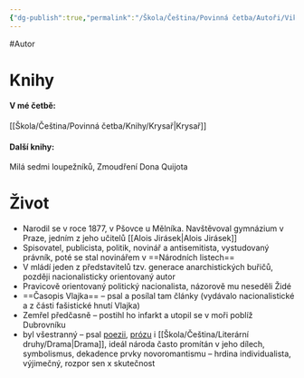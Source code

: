 ```yaml
---
{"dg-publish":true,"permalink":"/Škola/Čeština/Povinná četba/Autoři/Viktor Dyk/"}
---
```


#Autor 
# Knihy
#### V mé četbě:
[[Škola/Čeština/Povinná četba/Knihy/Krysař\|Krysař]]
#### Další knihy:
Milá sedmi loupežníků, Zmoudření Dona Quijota
# Život
- Narodil se v roce 1877, v Pšovce u Mělníka. Navštěvoval gymnázium v Praze, jedním z jeho učitelů [[Alois Jirásek\|Alois Jirásek]]
- Spisovatel, publicista, politik, novinář a antisemitista, vystudovaný právník, poté se stal novinářem v ==Národních listech==
- V mládí jeden z představitelů tzv. generace anarchistických buřičů, později nacionalisticky orientovaný autor
- Pravicově orientovaný politický nacionalista, názorově mu neseděli Židé
- ==Časopis Vlajka== – psal a posílal tam články (vydávalo nacionalistické a z části fašistické hnutí Vlajka)
- Zemřel předčasně – postihl ho infarkt a utopil se v moři poblíž Dubrovníku
- byl všestranný – psal [poezii](Poezie.md), [prózu](Próza.md) i [[Škola/Čeština/Literární druhy/Drama\|Drama]], ideál národa často promítán v jeho dílech, symbolismus, dekadence prvky novoromantismu – hrdina individualista, výjimečný, rozpor sen x skutečnost
